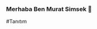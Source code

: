 ### Merhaba Ben Murat Simsek 👋
#Tanıtım
<!--
**muratsimsek003/muratsimsek003** is a ✨ _special_ ✨ repository because its `README.md` (this file) appears on your GitHub profile.


